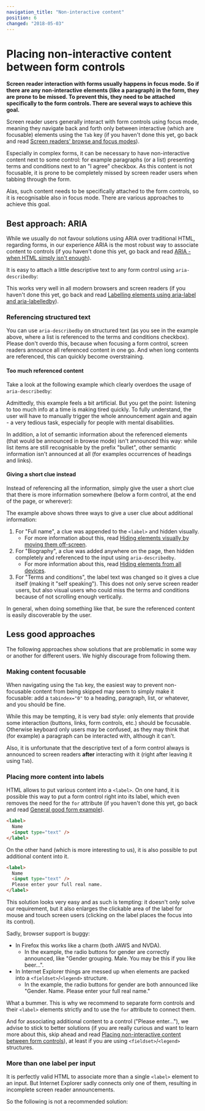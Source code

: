 ```yaml
---
navigation_title: "Non-interactive content"
position: 6
changed: "2018-05-03"
---
```


# Placing non-interactive content between form controls

**Screen reader interaction with forms usually happens in focus mode. So if there are any non-interactive elements (like a paragraph) in the form, they are prone to be missed. To prevent this, they need to be attached specifically to the form controls. There are several ways to achieve this goal.**

Screen reader users generally interact with form controls using focus mode, meaning they navigate back and forth only between interactive (which are focusable) elements using the `Tab` key (if you haven't done this yet, go back and read [Screen readers' browse and focus modes](/pages/knowledge/desktop-screen-readers/browse-focus-modes)).

Especially in complex forms, it can be necessary to have non-interactive content next to some control: for example paragraphs (or a list) presenting terms and conditions next to an "I agree" checkbox. As this content is not focusable, it is prone to be completely missed by screen reader users when tabbing through the form.

Alas, such content needs to be specifically attached to the form controls, so it is recognisable also in focus mode. There are various approaches to achieve this goal.

## Best approach: ARIA

While we usually do not favour solutions using ARIA over traditional HTML, regarding forms, in our experience ARIA is the most robust way to associate content to controls (if you haven't done this yet, go back and read [ARIA - when HTML simply isn't enough](/pages/knowledge/aria)).

It is easy to attach a little descriptive text to any form control using `aria-describedby`:

[](_examples/associating-content-to-form-controls-using-aria)

This works very well in all modern browsers and screen readers (if you haven't done this yet, go back and read [Labelling elements using aria-label and aria-labelledby](/pages/examples/sensible-aria-usage/label-labelledby)).

### Referencing structured text

You can use `aria-describedby` on structured text (as you see in the example above, where a list is referenced to the terms and conditions checkbox). Please don't overdo this, because when focusing a form control, screen readers announce all referenced content in one go. And when long contents are referenced, this can quickly become overstraining.

#### Too much referenced content

Take a look at the following example which clearly overdoes the usage of `aria-describedby`:

[](_examples/associating-too-much-content-to-form-controls-using-aria)

Admittedly, this example feels a bit artificial. But you get the point: listening to too much info at a time is making tired quickly. To fully understand, the user will have to manually trigger the whole announcement again and again - a very tedious task, especially for people with mental disabilities.

In addition, a lot of semantic information about the referenced elements (that would be announced in browse mode) isn't announced this way: while list items are still recognisable by the prefix "bullet", other semantic information isn't announced at all (for examples occurrences of headings and links).

#### Giving a short clue instead

Instead of referencing all the information, simply give the user a short clue that there is more information somewhere (below a form control, at the end of the page, or wherever):

[](_examples/giving-clue-about-additional-content-in-a-form)

The example above shows three ways to give a user clue about additional information:

1. For "Full name", a clue was appended to the `<label>` and hidden visually.
    - For more information about this, read [Hiding elements visually by moving them off-screen](/pages/examples/hiding-elements/visually).
2. For "Biography", a clue was added anywhere on the page, then hidden completely and referenced to the input using `aria-describedby`.
    - For more information about this, read [Hiding elements from all devices](/pages/examples/hiding-elements/from-all-devices).
3. For "Terms and conditions", the label text was changed so it gives a clue itself (making it "self speaking"). This does not only serve screen reader users, but also visual users who could miss the terms and conditions because of not scrolling enough vertically.

In general, when doing something like that, be sure the referenced content is easily discoverable by the user.

## Less good approaches

The following approaches show solutions that are problematic in some way or another for different users. We highly discourage from following them.

### Making content focusable

When navigating using the `Tab` key, the easiest way to prevent non-focusable content from being skipped may seem to simply make it focusable: add a `tabindex="0"` to a heading, paragraph, list, or whatever, and you should be fine.

[](_examples/making-content-focusable)

While this may be tempting, it is very bad style: only elements that provide some interaction (buttons, links, form controls, etc.) should be focusable. Otherwise keyboard only users may be confused, as they may think that (for example) a paragraph can be interacted with, although it can't.

Also, it is unfortunate that the descriptive text of a form control always is announced to screen readers **after** interacting with it (right after leaving it using `Tab`).

### Placing more content into labels

HTML allows to put various content into a `<label>`. On one hand, it is possible this way to put a form control right into its label, which even removes the need for the `for` attribute (if you haven't done this yet, go back and read [General good form example](/pages/examples/forms/good-example)).

```html
<label>
  Name
  <input type="text" />
</label>
```

On the other hand (which is more interesting to us), it is also possible to put additional content into it.

```html
<label>
  Name
  <input type="text" />
  Please enter your full real name.
</label>
```

This solution looks very easy and as such is tempting: it doesn't only solve our requirement, but it also enlarges the clickable area of the label for mouse and touch screen users (clicking on the label places the focus into its control).

[](_examples/additional-content-in-form-labels)

Sadly, browser support is buggy:

- In Firefox this works like a charm (both JAWS and NVDA).
    - In the example, the radio buttons for gender are correctly announced, like "Gender grouping. Male. You may be this if you like beer...".
- In Internet Explorer things are messed up when elements are packed into a `<fieldset>`/`<legend>` structure.
    - In the example, the radio buttons for gender are both announced like "Gender. Name. Please enter your full real name."

What a bummer. This is why we recommend to separate form controls and their `<label>` elements strictly and to use the `for` attribute to connect them.

And for associating additional content to a control ("Please enter..."), we advise to stick to better solutions (if you are really curious and want to learn more about this, skip ahead and read [Placing non-interactive content between form controls](/pages/examples/forms/non-interactive-content)), at least if you are using `<fieldset>`/`<legend>` structures.

### More than one label per input

It is perfectly valid HTML to associate more than a single `<label>` element to an input. But Internet Explorer sadly connects only one of them, resulting in incomplete screen reader announcements.

So the following is not a recommended solution:

[](_examples/associating-content-to-form-inputs-using-multiple-labels)